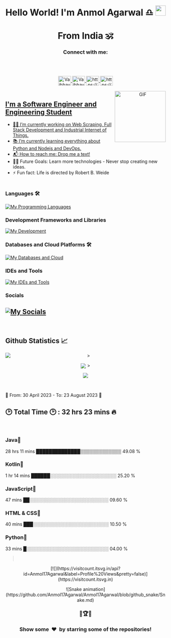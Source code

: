 <!--![Banner](Banner.png)
<a href='https://vaibhavjaiswal.vercel.app/#/'>-->
<h1 align="center">Hello World! I'm Anmol Agarwal ♎ <img src="https://files.aashutosh.dev/hey.gif" width="32"> </h1>
<h1 align="center">From India 🕉️</h1>
<h3 align="center">Connect with me:</h3><br></br>
<p align='center'>
<a href="https://www.linkedin.com/in/anmol-agarwal-b92204189/" target="blank"><img align="center" src="https://raw.githubusercontent.com/rahuldkjain/github-profile-readme-generator/master/src/images/icons/Social/linked-in-alt.svg" alt="Vaibhav3011" height="30" width="40" />
<a href="https://github.com/Anmol17Agarwal" target="blank"><img align="center" src="https://raw.githubusercontent.com/rahuldkjain/github-profile-readme-generator/master/src/images/icons/Social/github.svg" alt="Vaibhav2002" height="30" width="40" />
<a href="https://www.youtube.com/c/https://www.youtube.com/channel/ucwzjfpcb6lineguo2tb5moq" target="blank"><img align="center" src="https://raw.githubusercontent.com/rahuldkjain/github-profile-readme-generator/master/src/images/icons/Social/youtube.svg" alt="https://www.youtube.com/channel/ucwzjfpcb6lineguo2tb5moq" height="30" width="40" />
<a href="https://instagram.com/https://www.instagram.com/_anmol_17/?hl=en" target="blank"><img align="center" src="https://raw.githubusercontent.com/rahuldkjain/github-profile-readme-generator/master/src/images/icons/Social/instagram.svg" alt="https://www.instagram.com/_anmol_17/?hl=en" height="30" width="40" />
<br/>


<br/>
<img align="right" alt="GIF" height="160px" src="https://media.giphy.com/media/du3J3cXyzhj75IOgvA/giphy.gif" />

## I'm a Software Engineer and Engineering Student  

- 👨‍💻 I’m currently working on Web Scraping, Full Stack Development and Industrial Internet of Things.<br/>
- 📚 I’m currently learning everything about Python and Nodejs and DevOps.<br/>
- 📬 How to reach me: [Drop me a text!](https://www.linkedin.com/in/anmol-agarwal-b92204189/)<br/>
- 💪🏼 Future Goals: Learn more technologies - Never stop creating new ideas.<br/>
- ⚡ Fun fact: Life is directed by Robert B. Weide<br/>
  <br/>


### Languages 🛠 
[![My Programming Languages](https://skillicons.dev/icons?i=kotlin,java,python,html,css,androidstudio,spring,selenium)](https://skillicons.dev)<br/>

### Development Frameworks and Libraries
[![My Development](https://skillicons.dev/icons?i=androidstudio,gradle,nodejs)](https://skillicons.dev)<br/>

### Databases and Cloud Platforms 🛠 
[![My Databases and Cloud](https://skillicons.dev/icons?i=mysql,sqlite,postgres)](https://skillicons.dev)<br/>

### IDEs and Tools
[![My IDEs and Tools](https://skillicons.dev/icons?i=raspberrypi,androidstudio,idea,vscode,git,github,arduino,postman)](https://skillicons.dev)<br/>

### Socials
[![My Socials](https://skillicons.dev/icons?i=linkedin,twitter,instagram,discord)](https://skillicons.dev)<br/>
---

<br/>
<h2> Github Statistics 📈</h2>
 
<p align = "center" href="https://github.com/anuraghazra/github-readme-stats">
  <img align="left" src="https://github-readme-stats.vercel.app/api?username=Anmol17Agarwal&count_private=true&show_icons=true&title_color=fff&icon_color=79ff97&text_color=efefef&bg_color=24292e&cache_seconds=1800%22%20alt=%22Anmol17Agarwal%27s%20Github%20Stats%22%20width=%2260%">
 ><br/>

<p align = "center" href="https://github.com/anuraghazra/github-readme-stats">
  <img align="center" src="https://github-readme-stats.vercel.app/api/top-langs/?username=Anmol17Agarwal&layout=compact&theme=dark&hide_border=true" />
><br/>

<p align = "center" href="https://github.com/anuraghazra/github-readme-stats">
  <img align="center" src="http://github-readme-streak-stats.herokuapp.com?user=Anmol17Agarwal&theme=dark&hide_border=true&date_format=M%20j%5B%2C%20Y%5D" />
</p><br/>


<p align = left <h2>📆 From: 30 April 2023 - To: 23 August 2023 📆<h2>

<h2>🕑 Total Time 🕑 : 32 hrs 23 mins 🔥</h2> 
   <br/>
  <h3>Java📔</h3>
   
  28 hrs 11 mins  ██████████████▒▒▒▒▒▒▒▒▒▒▒▒▒   49.08 %
<br/>
  <h3>Kotlin📘</h3>

  1 hr 14 mins    ██████░░░░░░░░░░░░░░░░░░░░░   25.20 %
<br/>
  <h3>JavaScript📕</h3>

  47 mins         ██░░░░░░░░░░░░░░░░░░░░░░░░░   09.60 %
<br/>
  <h3>HTML & CSS📓</h3>

  40 mins         ███░░░░░░░░░░░░░░░░░░░░░░░░   10.50 %
<br/>
  <h3>Python📗</h3>

  33 mins         █░░░░░░░░░░░░░░░░░░░░░░░░░░   04.00 %

><br/>
 
<p align="center">
 [![](https://visitcount.itsvg.in/api?id=Anmol17Agarwal&label=Profile%20Views&pretty=false)](https://visitcount.itsvg.in)
</p>


<p align="center">
 ![Snake animation](https://github.com/Anmol17Agarwal/Anmol17Agarwal/blob/github_snake/Snake.md)
</p>

<h3 align="center">
🚀🏆📅
</h3>


<h3 align="center">Show some &nbsp;❤️&nbsp; by starring some of the repositories!</h3>
